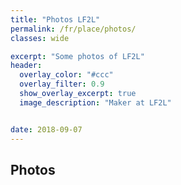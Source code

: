 ```yaml
---
title: "Photos LF2L"
permalink: /fr/place/photos/
classes: wide

excerpt: "Some photos of LF2L"
header:
  overlay_color: "#ccc"
  overlay_filter: 0.9
  show_overlay_excerpt: true 
  image_description: "Maker at LF2L"


date: 2018-09-07
---
```



## Photos